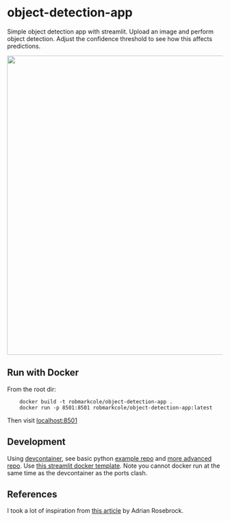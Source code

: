 # object-detection-app

Simple object detection app with streamlit. Upload an image and perform object detection. Adjust the confidence threshold to see how this affects predictions.

<p align="center">
<img src="https://github.com/robmarkcole/object-detection-app/blob/master/images/usage.jpg" width="700">
</p>

## Run with Docker

From the root dir:

```
    docker build -t robmarkcole/object-detection-app .
    docker run -p 8501:8501 robmarkcole/object-detection-app:latest
```

Then visit [localhost:8501](http://localhost:8501/)

## Development

Using [devcontainer](https://code.visualstudio.com/docs/remote/containers), see basic python [example repo](https://github.com/microsoft/vscode-remote-try-python) and [more advanced repo](https://github.com/microsoft/python-sample-tweeterapp). Use [this streamlit docker template](https://github.com/MrTomerLevi/streamlit-docker). Note you cannot docker run at the same time as the devcontainer as the ports clash.

## References

I took a lot of inspiration from [this article](https://www.pyimagesearch.com/2017/09/11/object-detection-with-deep-learning-and-opencv/) by Adrian Rosebrock.
